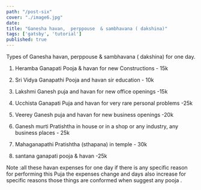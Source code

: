 ```yaml
---
path: "/post-six"
cover: "./image6.jpg"
date:
title: "Ganesha havan,  perppouse  & sambhavana ( dakshina)"
tags: ['gatsby', 'tutorial']
published: true
---
```


Types of Ganesha havan, perppouse & sambhavana ( dakshina) for one day.


1. Heramba Ganapati Pooja & havan for new Constructions - 15k

2. Sri Vidya Ganapathi Pooja and havan sir education - 10k

3. Lakshmi Ganesh puja and havan for new office openings -15k

4. Ucchista Ganapati Puja and havan for very rare personal problems -25k

5. Veerey Ganesh puja and havan for new business openings -20k

6. Ganesh murti Pratishtha in house or in a shop or any industry, any business places - 25k

7. Mahaganapathi Pratishtha (sthapana) in temple - 30k

8. santana ganapati pooja & havan -25k

Note :all these havan expenses  for one day if there is any specific reason for performing this Puja the expenses change and days also increase for specific reasons those things are  conformed  when suggest any pooja .
